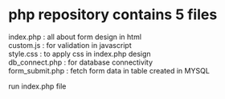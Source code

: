 # php repository contains 5 files

index.php       : all about form design in html  
custom.js       : for validation in javascript  
style.css       : to apply css in index.php design  
db_connect.php  : for database connectivity  
form_submit.php : fetch form data in table created in MYSQL



run index.php file 

